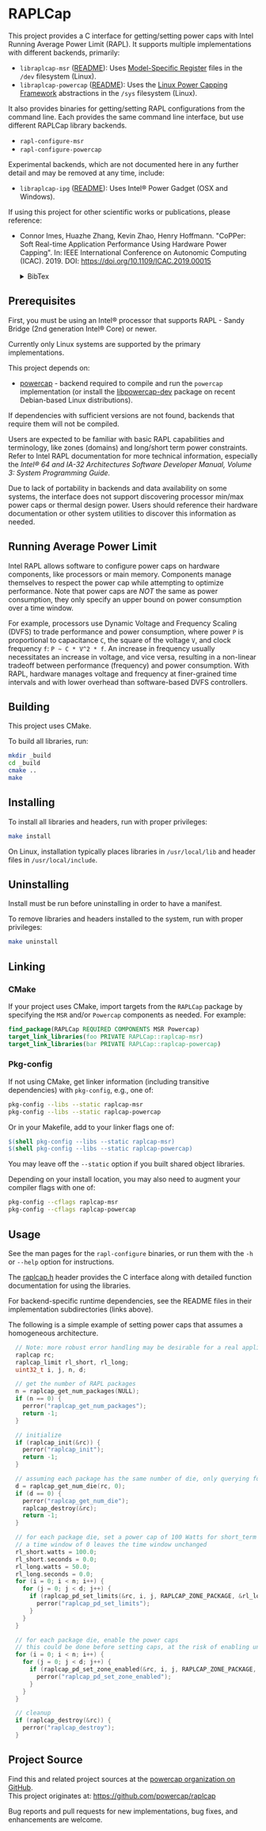 # RAPLCap

This project provides a C interface for getting/setting power caps with Intel Running Average Power Limit (RAPL).
It supports multiple implementations with different backends, primarily:

* `libraplcap-msr` ([README](msr/README.md)): Uses [Model-Specific Register](https://en.wikipedia.org/wiki/Model-specific_register) files in the `/dev` filesystem (Linux).
* `libraplcap-powercap` ([README](powercap/README.md)): Uses the [Linux Power Capping Framework](https://www.kernel.org/doc/html/latest/power/powercap/powercap.html) abstractions in the `/sys` filesystem (Linux).

It also provides binaries for getting/setting RAPL configurations from the command line.
Each provides the same command line interface, but use different RAPLCap library backends.

* `rapl-configure-msr`
* `rapl-configure-powercap`

Experimental backends, which are not documented here in any further detail and may be removed at any time, include:

* `libraplcap-ipg` ([README](ipg/README.md)): Uses Intel&reg; Power Gadget (OSX and Windows).

If using this project for other scientific works or publications, please reference:

* Connor Imes, Huazhe Zhang, Kevin Zhao, Henry Hoffmann. "CoPPer: Soft Real-time Application Performance Using Hardware Power Capping". In: IEEE International Conference on Autonomic Computing (ICAC). 2019. DOI: https://doi.org/10.1109/ICAC.2019.00015
  <details>
  <summary>BibTex</summary>

  ```BibTex
  @inproceedings{imes2019copper,
    author={Imes, Connor and Zhang, Huazhe and Zhao, Kevin and Hoffmann, Henry},
    booktitle={2019 IEEE International Conference on Autonomic Computing (ICAC)},
    title={{CoPPer}: Soft Real-Time Application Performance Using Hardware Power Capping},
    year={2019},
    pages={31-41},
    doi={10.1109/ICAC.2019.00015}
  }
  ```

  </details>


## Prerequisites

First, you must be using an Intel&reg; processor that supports RAPL - Sandy Bridge (2nd generation Intel&reg; Core) or newer.

Currently only Linux systems are supported by the primary implementations.

This project depends on:

* [powercap](https://github.com/powercap/powercap) - backend required to compile and run the `powercap` implementation (or install the [libpowercap-dev](apt:libpowercap-dev) package on recent Debian-based Linux distributions).

If dependencies with sufficient versions are not found, backends that require them will not be compiled.

Users are expected to be familiar with basic RAPL capabilities and terminology, like zones (domains) and long/short term power constraints.
Refer to Intel RAPL documentation for more technical information, especially the *Intel&reg; 64 and IA-32 Architectures Software Developer Manual, Volume 3: System Programming Guide.*

Due to lack of portability in backends and data availability on some systems, the interface does not support discovering processor min/max power caps or thermal design power.
Users should reference their hardware documentation or other system utilities to discover this information as needed.


## Running Average Power Limit

Intel RAPL allows software to configure power caps on hardware components, like processors or main memory.
Components manage themselves to respect the power cap while attempting to optimize performance.
Note that power caps are *NOT* the same as power consumption, they only specify an upper bound on power consumption over a time window.

For example, processors use Dynamic Voltage and Frequency Scaling (DVFS) to trade performance and power consumption, where power `P` is proportional to capacitance `C`, the square of the voltage `V`, and clock frequency `f`: `P ~ C * V^2 * f`.
An increase in frequency usually necessitates an increase in voltage, and vice versa, resulting in a non-linear tradeoff between performance (frequency) and power consumption.
With RAPL, hardware manages voltage and frequency at finer-grained time intervals and with lower overhead than software-based DVFS controllers.


## Building

This project uses CMake.

To build all libraries, run:

``` sh
mkdir _build
cd _build
cmake ..
make
```


## Installing

To install all libraries and headers, run with proper privileges:

``` sh
make install
```

On Linux, installation typically places libraries in `/usr/local/lib` and header files in `/usr/local/include`.


## Uninstalling

Install must be run before uninstalling in order to have a manifest.

To remove libraries and headers installed to the system, run with proper privileges:

``` sh
make uninstall
```


## Linking

### CMake

If your project uses CMake, import targets from the `RAPLCap` package by specifying the `MSR` and/or `Powercap` components as needed.
For example:

``` cmake
find_package(RAPLCap REQUIRED COMPONENTS MSR Powercap)
target_link_libraries(foo PRIVATE RAPLCap::raplcap-msr)
target_link_libraries(bar PRIVATE RAPLCap::raplcap-powercap)
```

### Pkg-config

If not using CMake, get linker information (including transitive dependencies) with `pkg-config`, e.g., one of:

``` sh
pkg-config --libs --static raplcap-msr
pkg-config --libs --static raplcap-powercap
```

Or in your Makefile, add to your linker flags one of:

``` Makefile
$(shell pkg-config --libs --static raplcap-msr)
$(shell pkg-config --libs --static raplcap-powercap)
```

You may leave off the `--static` option if you built shared object libraries.

Depending on your install location, you may also need to augment your compiler flags with one of:

``` sh
pkg-config --cflags raplcap-msr
pkg-config --cflags raplcap-powercap
```


## Usage

See the man pages for the `rapl-configure` binaries, or run them with the `-h` or `--help` option for instructions.

The [raplcap.h](inc/raplcap.h) header provides the C interface along with detailed function documentation for using the libraries.

For backend-specific runtime dependencies, see the README files in their implementation subdirectories (links above).

The following is a simple example of setting power caps that assumes a homogeneous architecture.

``` C
  // Note: more robust error handling may be desirable for a real application
  raplcap rc;
  raplcap_limit rl_short, rl_long;
  uint32_t i, j, n, d;

  // get the number of RAPL packages
  n = raplcap_get_num_packages(NULL);
  if (n == 0) {
    perror("raplcap_get_num_packages");
    return -1;
  }

  // initialize
  if (raplcap_init(&rc)) {
    perror("raplcap_init");
    return -1;
  }

  // assuming each package has the same number of die, only querying for package=0
  d = raplcap_get_num_die(rc, 0);
  if (d == 0) {
    perror("raplcap_get_num_die");
    raplcap_destroy(&rc);
    return -1;
  }

  // for each package die, set a power cap of 100 Watts for short_term and 50 Watts for long_term constraints
  // a time window of 0 leaves the time window unchanged
  rl_short.watts = 100.0;
  rl_short.seconds = 0.0;
  rl_long.watts = 50.0;
  rl_long.seconds = 0.0;
  for (i = 0; i < n; i++) {
    for (j = 0; j < d; j++) {
      if (raplcap_pd_set_limits(&rc, i, j, RAPLCAP_ZONE_PACKAGE, &rl_long, &rl_short)) {
        perror("raplcap_pd_set_limits");
      }
    }
  }

  // for each package die, enable the power caps
  // this could be done before setting caps, at the risk of enabling unknown power cap values first
  for (i = 0; i < n; i++) {
    for (j = 0; j < d; j++) {
      if (raplcap_pd_set_zone_enabled(&rc, i, j, RAPLCAP_ZONE_PACKAGE, 1)) {
        perror("raplcap_pd_set_zone_enabled");
      }
    }
  }

  // cleanup
  if (raplcap_destroy(&rc)) {
    perror("raplcap_destroy");
  }
```


## Project Source

Find this and related project sources at the [powercap organization on GitHub](https://github.com/powercap).  
This project originates at: https://github.com/powercap/raplcap

Bug reports and pull requests for new implementations, bug fixes, and enhancements are welcome.
